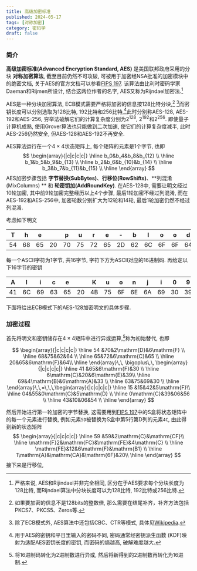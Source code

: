 ```yaml
---
title: 高级加密标准
published: 2024-05-17
tags: [对称加密]
category: 密码学
draft: false
---
```


### 简介

**高级加密标准(Advanced Encryption Standard, AES)** 是美国联邦政府采用的分块 **对称加密算法**, 截至目前仍然不可攻破, 可被用于加密经NSA批准的加密模块中的绝密文档, 关于AES的官方文档可以参看[FIPS 197](https://doi.org/10.6028/NIST.FIPS.197-upd1). 该算法由比利时密码学家Daeman和Rijmen所设计, 结合这两位作者的名字, AES又称为Rijndael加密法.[^1] 

[^1]: 严格来说, AES和Rijindael并非完全相同, 区分在于AES要求每个分块长度为128比特, 而Rijndael算法中分块长度可以为128比特, 192比特或256比特.

AES是一种分块加密算法, ECB模式需要严格将加密的信息按128比特分块,[^2] [^3]而密钥长度可以分别选取为128比特, 192比特和256比特,[^4]此时分别称AES-128, AES-192和AES-256, 穷举法破解它们的计算复杂度分别为$2^{128}$, $2^{192}$和$2^{256}$. 即使量子计算机成熟, 使用Grover算法也只能做到二次加速, 使它们的计算复杂度减半, 此时AES-256仍然安全, 但AES-128和AES-192不再安全.

[^4]: 用于AES的密钥和平日里输入的密码不同, 密码通常经密钥派生函数 (KDF)映射为适配AES密钥长度的密钥, 而密码的熵越高, 破解难度越大.
[^3]: 除了ECB模式外, AES算法中还包括CBC、CTR等模式, 具体见[Wikipedia](https://en.wikipedia.org/wiki/Advanced_Encryption_Standard).
[^2]: 如果要加密的信息不是128bits的整数倍, 那么需要在结尾补齐，补齐方法包括PKCS7、PKCS5、Zeros等. 

AES算法运行在一个$4\times 4$状态矩阵上, 每个矩阵的元素是$1$个字节, 也即
$$
\begin{array}{|c|c|c|c|}
\hline
b_0&b_4&b_8&b_{12} \\ \hline 
b_1&b_5&b_9&b_{13} \\ \hline 
b_2&b_6&b_{10}&b_{14} \\ \hline 
b_3&b_7&b_{11}&b_{15}  \\
\hline
\end{array}
$$
AES加密步骤包括 **字节替换(SubBytes)**、**行移位(RowShifts)**、**列混淆(MixColumns) ** 和 **轮密钥加(AddRoundKey)**. 在AES-128中, 需要让明文经过10轮加密, 其中前9轮加密完整经历以上4个步骤, 最后1轮加密不经过列混淆, 而在AES-192和AES-256中, 加密轮数分别扩大为12轮和14轮, 最后1轮加密仍然不经过列混淆.

考虑如下明文

| T    | h    | e    |      | p    | u    | r    | e    | -    | b    | l    | o    | o    | d    | e    | d    |
| ---- | ---- | ---- | ---- | ---- | ---- | ---- | ---- | ---- | ---- | ---- | ---- | ---- | ---- | ---- | ---- |
| 54   | 68   | 65   | 20   | 70   | 75   | 72   | 65   | 2D   | 62   | 6C   | 6F   | 6F   | 64   | 65   | 64   |

每一个ASCII字符为1字节, 共16字节, 字符下方为ASCII对应的16进制码. 再给定以下16字节的密钥

| A    | l    | i    | c    | e    |      | K    | u    | o    | n    | j    | i    | 0    | 9    | 3    | 0    |
| ---- | ---- | ---- | ---- | ---- | ---- | ---- | ---- | ---- | ---- | ---- | ---- | ---- | ---- | ---- | ---- |
| 41   | 6C   | 69   | 63   | 65   | 20   | 4B   | 75   | 6F   | 6E   | 6A   | 69   | 30   | 39   | 33   | 30   |

下面将给出ECB模式下的AES-128加密明文的具体步骤.

### 加密过程

首先将明文和密钥储存在$4\times 4$矩阵中进行异或运算,[^5]称为初始替代, 也即

[^5]: 将16进制码转化为2进制数进行异或, 然后将新得到的2进制数再转化为16进制.

$$
\begin{array}{|c|c|c|c|}
\hline
54 &70&2\mathrm{D}&6\mathrm{F} \\ \hline
68&75&62&64 \\ \hline
65&72&6\mathrm{C}&65 \\ \hline
20&65&6\mathrm{F}&64\\ \hline
\end{array}\,\, \bigoplus\,\,
\begin{array}{|c|c|c|c|}
\hline
41 &65&6\mathrm{F}&30 \\ \hline
6\mathrm{C}&20&6\mathrm{E}&39\\ \hline
69&4\mathrm{B}&6\mathrm{A}&33 \\ \hline
63&75&69&30 \\ \hline
\end{array}\,\,=\,\,\,\begin{array}{|c|c|c|c|}
\hline
15 &15&42&5\mathrm{F}\\ \hline
04&55&0\mathrm{C}&5\mathrm{D} \\ \hline
0\mathrm{C}&39&06&56 \\ \hline
43&10&06&54 \\ \hline
\end{array}
$$

然后开始进行第一轮加密的字节替换, 这需要用到[FIPS 197](https://doi.org/10.6028/NIST.FIPS.197-upd1)中的S盒将状态矩阵中的每一个元素进行替换, 例如元素`5D`被替换为S盒中第5行第D列的元素`4C`, 由此得到新的状态矩阵
$$
\begin{array}{|c|c|c|c|}
\hline
59 &59&2\mathrm{C}&\mathrm{CF}\\ \hline
\mathrm{F}2&\mathrm{FC}&\mathrm{FE}&4\mathrm{C} \\ \hline
\mathrm{FE}&12&6\mathrm{F}&\mathrm{B1} \\ \hline
1\mathrm{A}&\mathrm{CA}&\mathrm{6F}&20\\ \hline
\end{array}
$$
接下来是行移位, 
